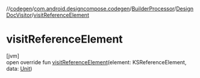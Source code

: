 //[codegen](../../../../index.md)/[com.android.designcompose.codegen](../../index.md)/[BuilderProcessor](../index.md)/[DesignDocVisitor](index.md)/[visitReferenceElement](visit-reference-element.md)

# visitReferenceElement

[jvm]\
open override fun [visitReferenceElement](visit-reference-element.md)(element: KSReferenceElement, data: [Unit](https://kotlinlang.org/api/latest/jvm/stdlib/kotlin/-unit/index.html))
